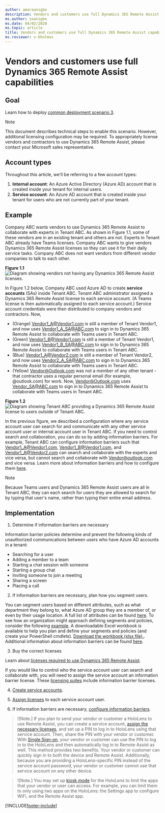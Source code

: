 ```yaml
---
author: amaraanigbo
description: Vendors and customers use full Dynamics 365 Remote Assist capabilities 
ms.author: soanigbo
ms.date: 04/02/2020
ms.topic: article
title: Vendors and customers use full Dynamics 365 Remote Assist capabilities 
ms.reviewer: v-bholmes
---
```


# Vendors and customers use full Dynamics 365 Remote Assist capabilities 

## Goal

Learn how to deploy [common deployment scenario 3](common-deployment-scenarios.md#scenario-4-vendors-and-customers-use-full-remote-assist-capabilities).

> [!Note] 
> This document describes technical steps to enable this scenario. However, additional licensing configuration may be required. To appropriately license vendors and contractors to use Dynamics 365 Remote Assist, please contact your Microsoft sales representative.

## Account types

Throughout this article, we'll be referring to a few account types: 

1. **Internal account**: An Azure Active Directory (Azure AD) account that is created inside your tenant for internal users.
2. **Service account**: An Azure AD account that is created inside your tenant for users who are not currently part of your tenant.

## Example

Company ABC wants vendors to use Dynamics 365 Remote Assist to collaborate with experts in Tenant ABC. As shown in Figure 1.1, some of these vendors are in an existing tenant and others are not. Experts in Tenant ABC already have Teams licenses. Company ABC wants to give vendors Dynamics 365 Remote Assist licenses so they can use it for their daily service tasks. Company ABC does not want vendors from different vendor companies to talk to each other. 

**Figure 1.1**
![Diagram showing vendors not having any Dynamics 365 Remote Assist licenses.](media/SA_1.png)

In Figure 1.2 below, Company ABC used Azure AD to create **service accounts** (SAs) inside Tenant ABC. Tenant ABC administrator assigned a Dynamics 365 Remote Assist license to each service account. (A Teams license is then automatically assigned to each service account.) Service account credentials were then distributed to company vendors and contractors. Now,
* (Orange) Vendor1_A@Vendor1.com is still a member of Tenant Vendor1, and now uses Vendor1_A_SA@ABC.com to sign in to Dynamics 365 Remote Assist to collaborate with Teams users in Tenant ABC.
* (Green) Vendor1_B@Vendor1.com is still a member of Tenant Vendor1, and now uses Vendor1_B_SA@ABC.com to sign in to Dynamics 365 Remote Assist to collaborate with Teams users in Tenant ABC.
* (Blue) Vendor1_A@Vendor2.com is still a member of Tenant Vendor2, and now uses Vendor2_A_SA@ABC.com to sign in to Dynamics 365 Remote Assist to collaborate with Teams users in Tenant ABC.
* (Yellow) Vendor@Outlook.com was not a member of any other tenant - that contractor uses a regular personal email (for example, @outlook.com) for work. Now,  Vendor@Outlook.com uses Vendor_SA@ABC.com to sign in to Dynamics 365 Remote Assist to collaborate with Teams users in Tenant ABC.

**Figure 1.2**
![Diagram showing Tenant ABC providing a Dynamics 365 Remote Assist license to users outside of Tenant ABC.](media/SA_2.png)

In the previous figure, we described a configuration where any service account user can search for and communicate with any other service account user or internal account user in Tenant ABC. If you need to control search and collaboration, you can do so by adding information barriers. For example, Tenant ABC can configure information barriers such that Vendor1_A@Vendor1.com, Vendor1_B@Vendor1.com, and Vendor1_A@Vendor2.com can search and collaborate with the experts and vice versa, but cannot search and collaborate with Vendor@outlook.com and vice versa. Learn more about information barriers and how to configure them [here](/microsoft-365/compliance/information-barriers?view=o365-worldwide).

>[!Note] 
> Because Teams users and Dynamics 365 Remote Assist users are all in Tenant ABC, they can each search for users they are allowed to search for by typing that user's name, rather than typing their entire email address.

## Implementation

1. Determine if information barriers are necessary

Information barrier policies determine and prevent the following kinds of unauthorized communications between users who have Azure AD accounts in a tenant:

- Searching for a user
- Adding a member to a team
- Starting a chat session with someone
- Starting a group chat
- Inviting someone to join a meeting
- Sharing a screen
- Placing a call

2. If information barriers are necessary, plan how you segment users. 

You can segment users based on different attributes, such as what department they belong to, what Azure AD group they are a member of, or even by their usage location. A full list of attributes can be found [here](/microsoft-365/compliance/information-barriers-attributes?view=o365-worldwide#reference). To see how an organization might approach defining segments and policies, consider the following [example](/microsoft-365/compliance/information-barriers-policies?view=o365-worldwide#example-contosos-departments-segments-and-policies). A downloadable Excel workbook is available to help you plan and define your segments and policies (and create your PowerShell cmdlets). [Download the workbook (xlsx file).](https://github.com/MicrosoftDocs/OfficeDocs-O365SecComp/raw/public/SecurityCompliance/media/InfoBarriers-PowerShellGenerator.xlsx). Additional information about information barriers can be found [here](/microsoft-365/compliance/information-barriers?view=o365-worldwide).

3. Buy the correct licenses

Learn about [licenses required to use Dynamics 365 Remote Assist](requirements.md).

If you would like to control who the service account user can search and collaborate with, you will need to assign the service account an information barrier license. These [licensing suites](/microsoft-365/compliance/information-barriers?view=o365-worldwide#required-licenses-and-permissions) include information barrier licenses.

4. [Create service accounts](/azure/active-directory/fundamentals/add-users-azure-active-directory).

5. [Assign licenses](/azure/active-directory/fundamentals/license-users-groups) to each service account user. 

6. If information barriers are necessary, [configure information barriers](/microsoft-365/compliance/information-barriers-policies?view=o365-worldwide).

>![Note.] If you plan to send your vendor or customer a HoloLens to use Remote Assist, you can create a service account, [assign the necessary licenses](requirements.md), and set up a PIN to log in to HoloLens using that service account. Then, share the PIN with your vendor or customer. With [Single Sign-on](/hololens/hololens-identity), your vendor or customer can use the PIN to log in to the HoloLens and then automatically log in to Remote Assist as well. This method provides two benefits. Your vendor or customer can quickly sign in to both the device and Remote Assist. Additionally, because you are providing a HoloLens-specific PIN instead of the service account password, your vendor or customer cannot use that service account on any other device.

>![Note.] You may set up [kiosk mode](/hololens/hololens-kiosk) for the HoloLens to limit the apps that your vendor or user can access. For example, you can limit them to only using two apps on the HoloLens: the Settings app to configure WiFi, and the Remote Assist app.



[!INCLUDE[footer-include](../includes/footer-banner.md)]
